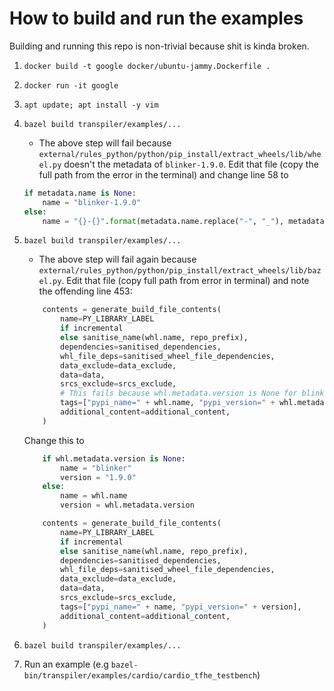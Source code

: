 # How to build and run the examples
Building and running this repo is non-trivial because shit is kinda broken.

1. `docker build -t google docker/ubuntu-jammy.Dockerfile .`
2. `docker run -it google`
3. `apt update; apt install -y vim` 
4. `bazel build transpiler/examples/...`
    * The above step will fail because `external/rules_python/python/pip_install/extract_wheels/lib/wheel.py` doesn't the metadata of `blinker-1.9.0`. Edit that file (copy the full path from the error in the terminal) and change line 58 to

    ```python
    if metadata.name is None:
        name = "blinker-1.9.0"
    else:
        name = "{}-{}".format(metadata.name.replace("-", "_"), metadata.version)
    ```
5. `bazel build transpiler/examples/...`
    * The above step will fail again because `external/rules_python/python/pip_install/extract_wheels/lib/bazel.py`. Edit that file (copy full path from error in terminal) and note the offending line 453:

    ```python
        contents = generate_build_file_contents(
            name=PY_LIBRARY_LABEL
            if incremental
            else sanitise_name(whl.name, repo_prefix),
            dependencies=sanitised_dependencies,
            whl_file_deps=sanitised_wheel_file_dependencies,
            data_exclude=data_exclude,
            data=data,
            srcs_exclude=srcs_exclude,
            # This fails because whl.metadata.version is None for blinker
            tags=["pypi_name=" + whl.name, "pypi_version=" + whl.metadata.version],
            additional_content=additional_content,
        )
    ```

    Change this to

    ```python
        if whl.metadata.version is None:
            name = "blinker"
            version = "1.9.0"
        else:
            name = whl.name
            version = whl.metadata.version

        contents = generate_build_file_contents(
            name=PY_LIBRARY_LABEL
            if incremental
            else sanitise_name(whl.name, repo_prefix),
            dependencies=sanitised_dependencies,
            whl_file_deps=sanitised_wheel_file_dependencies,
            data_exclude=data_exclude,
            data=data,
            srcs_exclude=srcs_exclude,
            tags=["pypi_name=" + name, "pypi_version=" + version],
            additional_content=additional_content,
        )
    ```

6. `bazel build transpiler/examples/...`
7. Run an example (e.g `bazel-bin/transpiler/examples/cardio/cardio_tfhe_testbench`)
